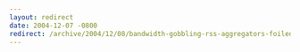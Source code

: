 ```yaml
---
layout: redirect
date: 2004-12-07 -0800
redirect: /archive/2004/12/08/bandwidth-gobbling-rss-aggregators-foiled.aspx/
---
```

